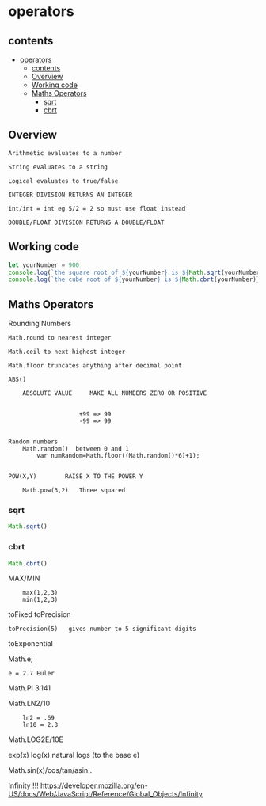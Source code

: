 # operators

## contents

- [operators](#operators)
	- [contents](#contents)
	- [Overview](#overview)
	- [Working code](#working-code)
	- [Maths Operators](#maths-operators)
		- [sqrt](#sqrt)
		- [cbrt](#cbrt)


## Overview

```
Arithmetic evaluates to a number

String evaluates to a string

Logical evaluates to true/false

INTEGER DIVISION RETURNS AN INTEGER

int/int = int eg 5/2 = 2 so must use float instead

DOUBLE/FLOAT DIVISION RETURNS A DOUBLE/FLOAT
```

## Working code

```js
let yourNumber = 900
console.log(`the square root of ${yourNumber} is ${Math.sqrt(yourNumber)}`)
console.log(`the cube root of ${yourNumber} is ${Math.cbrt(yourNumber)}`)
```

## Maths Operators

Rounding Numbers

```
Math.round to nearest integer

Math.ceil to next highest integer

Math.floor truncates anything after decimal point
```

```
ABS()

	ABSOLUTE VALUE     MAKE ALL NUMBERS ZERO OR POSITIVE
	
				
					+99 => 99
					-99 => 99
					
	
Random numbers
	Math.random()  between 0 and 1
		var numRandom=Math.floor((Math.random()*6)+1);
		

POW(X,Y)		RAISE X TO THE POWER Y

	Math.pow(3,2)   Three squared
```

### sqrt

```js
Math.sqrt()
```

### cbrt


```js
Math.cbrt()
```
	
MAX/MIN

		max(1,2,3)
		min(1,2,3)
			
toFixed
toPrecision

	toPrecision(5)   gives number to 5 significant digits
toExponential 

		
Math.e;  

	e = 2.7 Euler

Math.PI  3.141

Math.LN2/10

		ln2 = .69
		ln10 = 2.3
Math.LOG2E/10E

exp(x)
log(x)  natural logs (to the base e)

Math.sin(x)/cos/tan/asin..

Infinity !!!
	<https://developer.mozilla.org/en-US/docs/Web/JavaScript/Reference/Global_Objects/Infinity>
```
